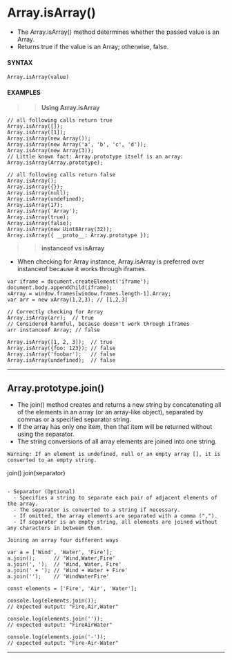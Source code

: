 # Array.isArray()

- The Array.isArray() method determines whether the passed value is an Array.
- Returns true if the value is an Array; otherwise, false.

#### **SYNTAX**

```
Array.isArray(value)
```

#### **EXAMPLES**

> > **Using Array.isArray**

```
// all following calls return true
Array.isArray([]);
Array.isArray([1]);
Array.isArray(new Array());
Array.isArray(new Array('a', 'b', 'c', 'd'));
Array.isArray(new Array(3));
// Little known fact: Array.prototype itself is an array:
Array.isArray(Array.prototype);

// all following calls return false
Array.isArray();
Array.isArray({});
Array.isArray(null);
Array.isArray(undefined);
Array.isArray(17);
Array.isArray('Array');
Array.isArray(true);
Array.isArray(false);
Array.isArray(new Uint8Array(32));
Array.isArray({ __proto__: Array.prototype });
```

> > **instanceof vs isArray**

- When checking for Array instance, Array.isArray is preferred over instanceof because it works through iframes.

```
var iframe = document.createElement('iframe');
document.body.appendChild(iframe);
xArray = window.frames[window.frames.length-1].Array;
var arr = new xArray(1,2,3); // [1,2,3]

// Correctly checking for Array
Array.isArray(arr);  // true
// Considered harmful, because doesn't work through iframes
arr instanceof Array; // false
```

```
Array.isArray([1, 2, 3]);  // true
Array.isArray({foo: 123}); // false
Array.isArray('foobar');   // false
Array.isArray(undefined);  // false
```

---

## Array.prototype.join()

- The join() method creates and returns a new string by concatenating all of the elements in an array (or an array-like object), separated by commas or a specified separator string.
- If the array has only one item, then that item will be returned without using the separator.
- The string conversions of all array elements are joined into one string.

```
Warning: If an element is undefined, null or an empty array [], it is converted to an empty string.

```

join()
join(separator)

```

- Separator (Optional)
  - Specifies a string to separate each pair of adjacent elements of the array.
  - The separator is converted to a string if necessary.
  - If omitted, the array elements are separated with a comma (",").
  - If separator is an empty string, all elements are joined without any characters in between them.
```

```
Joining an array four different ways

var a = ['Wind', 'Water', 'Fire'];
a.join();      // 'Wind,Water,Fire'
a.join(', ');  // 'Wind, Water, Fire'
a.join(' + '); // 'Wind + Water + Fire'
a.join('');    // 'WindWaterFire'
```

```
const elements = ['Fire', 'Air', 'Water'];

console.log(elements.join());
// expected output: "Fire,Air,Water"

console.log(elements.join(''));
// expected output: "FireAirWater"

console.log(elements.join('-'));
// expected output: "Fire-Air-Water"
```

---
